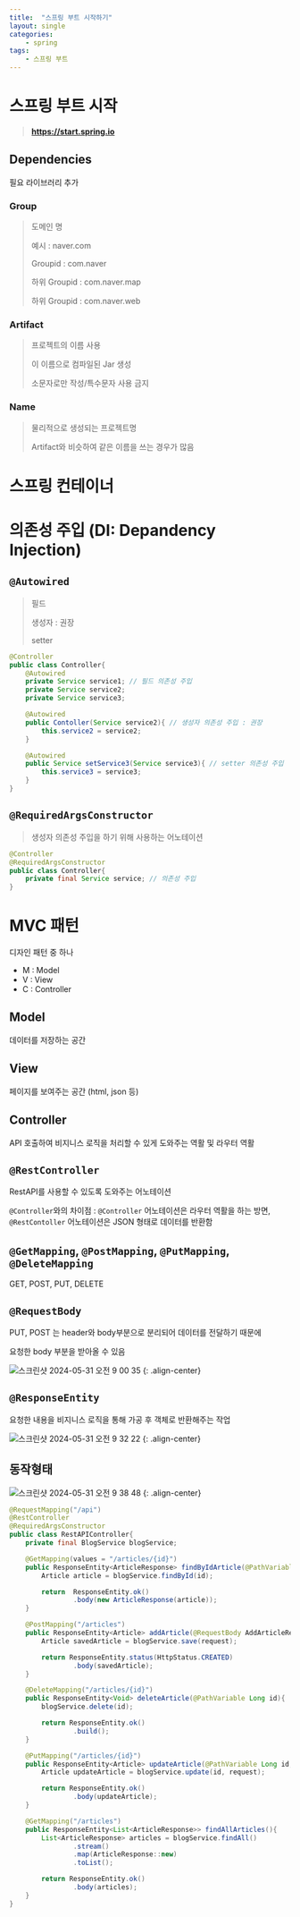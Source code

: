 ```yaml
---
title:  "스프링 부트 시작하기"
layout: single
categories:
    - spring
tags:
    - 스프링 부트
---
```


# 스프링 부트 시작
> **https://start.spring.io**

## Dependencies
필요 라이브러리 추가

### Group
> 도메인 명
>
> 예시 : naver.com
> 
> Groupid : com.naver
>
> 하위 Groupid : com.naver.map
>
> 하위 Groupid : com.naver.web

### Artifact
> 프로젝트의 이름 사용
>
> 이 이름으로 컴파일된  Jar 생성
>
> 소문자로만 작성/특수문자 사용 금지

### Name
> 물리적으로 생성되는 프로젝트명
>
> Artifact와 비슷하여 같은 이름을 쓰는 경우가 많음

# 스프링 컨테이너

# 의존성 주입 (DI: Depandency Injection)
## `@Autowired`
> 필드
>
> 생성자 : 권장
> 
> setter

```java
@Controller
public class Controller{
    @Autowired
    private Service service1; // 필드 의존성 주입
    private Service service2;
    private Service service3;

    @Autowired
    public Contoller(Service service2){ // 생성자 의존성 주입 : 권장
        this.service2 = service2;
    }

    @Autowired
    public Service setService3(Service service3){ // setter 의존성 주입        
        this.service3 = service3;
    }
}
```
## `@RequiredArgsConstructor`
> 생성자 의존성 주입을 하기 위해 사용하는 어노테이션

```java
@Controller
@RequiredArgsConstructor
public class Controller{
    private final Service service; // 의존성 주입
}
```

# MVC 패턴
디자인 패턴 중 하나
- M : Model
- V : View
- C : Controller
## Model
데이터를 저장하는 공간

## View
페이지를 보여주는 공간 (html, json 등)

## Controller
API 호출하여 비지니스 로직을 처리할 수 있게 도와주는 역활 및 라우터 역활




## `@RestController`
RestAPI를 사용할 수 있도록 도와주는 어노테이션

`@Controller`와의 차이점 : `@Controller` 어노테이션은 라우터 역활을 하는 방면, `@RestContoller` 어노테이션은 JSON 형태로 데이터를 반환함

## `@GetMapping`, `@PostMapping`, `@PutMapping`, `@DeleteMapping`
GET, POST, PUT, DELETE

## `@RequestBody`
PUT, POST 는 header와 body부분으로 분리되어 데이터를 전달하기 때문에

요청한 body 부분을 받아올 수 있음

![스크린샷 2024-05-31 오전 9 00 35](https://github.com/kimhyunso/kimhyunso.github.io/assets/87798982/ce7d2768-8bbf-4bdb-983b-aa103b48b5d6)
{: .align-center}

## `@ResponseEntity`
요청한 내용을 비지니스 로직을 통해 가공 후 객체로 반환해주는 작업


![스크린샷 2024-05-31 오전 9 32 22](https://github.com/kimhyunso/kimhyunso.github.io/assets/87798982/2b4c70a2-b675-4da3-a9f2-278e6a9ffb14)
{: .align-center}

## 동작형태
![스크린샷 2024-05-31 오전 9 38 48](https://github.com/kimhyunso/kimhyunso.github.io/assets/87798982/08570318-1f8f-4a81-a724-e91dc36dec84)
{: .align-center}

```java
@RequestMapping("/api")
@RestController
@RequiredArgsConstructor
public class RestAPIController{
    private final BlogService blogService;

    @GetMapping(values = "/articles/{id}")
    public ResponseEntity<ArticleResponse> findByIdArticle(@PathVariable Long id){
        Article article = blogService.findById(id);

        return  ResponseEntity.ok()
                .body(new ArticleResponse(article));
    }

    @PostMapping("/articles")
    public ResponseEntity<Article> addArticle(@RequestBody AddArticleRequest request){
        Article savedArticle = blogService.save(request);

        return ResponseEntity.status(HttpStatus.CREATED)
                .body(savedArticle);
    }

    @DeleteMapping("/articles/{id}")
    public ResponseEntity<Void> deleteArticle(@PathVariable Long id){
        blogService.delete(id);

        return ResponseEntity.ok()
                .build();
    }

    @PutMapping("/articles/{id}")
    public ResponseEntity<Article> updateArticle(@PathVariable Long id, @RequestBody UpdateArticleRequest request){
        Article updateArticle = blogService.update(id, request);

        return ResponseEntity.ok()
                .body(updateArticle);
    }

    @GetMapping("/articles")
    public ResponseEntity<List<ArticleResponse>> findAllArticles(){
        List<ArticleResponse> articles = blogService.findAll()
                .stream()
                .map(ArticleResponse::new)
                .toList();

        return ResponseEntity.ok()
                .body(articles);
    }
}
```






